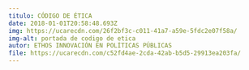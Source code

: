 ```yaml
---
titulo: CÓDIGO DE ÉTICA
date: 2018-01-01T20:58:48.693Z
img: https://ucarecdn.com/26f2bf3c-c011-41a7-a59e-5fdc2e07f58a/
img-alt: portada de codigo de etica
autor: ETHOS INNOVACIÓN EN POLÍTICAS PÚBLICAS
file: https://ucarecdn.com/c52fd4ae-2cda-42ab-b5d5-29913ea203fa/
---
```

